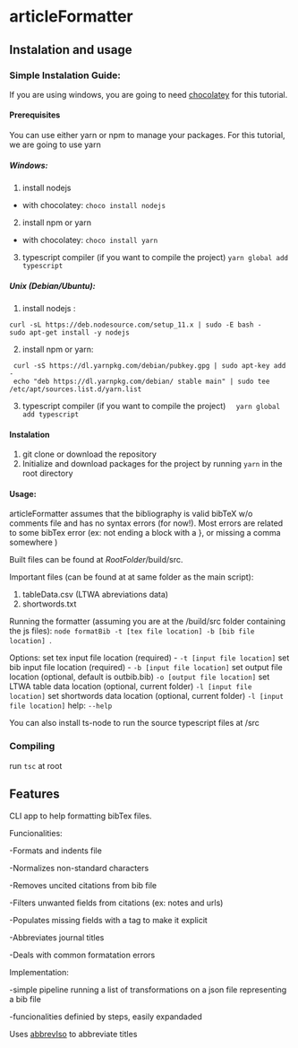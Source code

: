 # articleFormatter


## Instalation and usage
 
### Simple Instalation Guide:
  
  If you are using windows, you are going to need [chocolatey](https://chocolatey.org/install) for this tutorial.
  
  #### Prerequisites
  
  You can use either yarn or npm to manage your packages. For this tutorial, we are going to use yarn
  
  ##### Windows:

  1. install nodejs
  * with chocolatey: `choco install nodejs`
  
  2. install npm or yarn
  * with chocolatey: `choco install yarn`
  
  3. typescript compiler (if you want to compile the project)
   `yarn global add typescript`
  
  
  ##### Unix (Debian/Ubuntu):
  
   1. install nodejs :
   
    curl -sL https://deb.nodesource.com/setup_11.x | sudo -E bash -
    sudo apt-get install -y nodejs
    
   2.  install npm or yarn:
   
     curl -sS https://dl.yarnpkg.com/debian/pubkey.gpg | sudo apt-key add -
     echo "deb https://dl.yarnpkg.com/debian/ stable main" | sudo tee /etc/apt/sources.list.d/yarn.list
     
   3. typescript compiler (if you want to compile the project)
   `  yarn global add typescript`

#### Instalation
  
  
  1. git clone or download the repository
  2. Initialize and download packages for the project by running `yarn` in the root directory
  
#### Usage:
  
  articleFormatter assumes that the bibliography is valid bibTeX w/o comments file and has no syntax errors (for now!). Most errors are related to some bibTex error (ex: not ending a block with a }, or missing a comma somewhere )

  Built files can be found at $RootFolder$/build/src. 
  
  Important files (can be found at at same folder as the main script):
  1.  tableData.csv (LTWA abreviations data)
  2.  shortwords.txt 
  
  
  Running the formatter (assuming you are at the /build/src folder containing the js files): `node formatBib -t [tex file location] -b [bib file location] `. 
  
  Options:
    set tex input file location (required) - `-t [input file location]` 
    set bib input file location (required) - `-b [input file location]` 
    set output file location (optional, default is outbib.bib) `-o [output file location]`
    set LTWA table data location (optional, current folder) `-l [input file location]`
    set shortwords data location (optional, current folder) `-l [input file location]`
    help: `--help`
    
 You can also install ts-node to run the source typescript files at /src

### Compiling
  run `tsc` at root


## Features

CLI app to help formatting bibTex files. 

Funcionalities:

-Formats and indents file

-Normalizes non-standard characters

-Removes uncited citations from bib file

-Filters unwanted fields from citations (ex: notes and urls)

-Populates missing fields with a tag to make it explicit

-Abbreviates journal titles

-Deals with common formatation errors

Implementation:

  -simple pipeline running a list of transformations on a json file representing a bib file
  
  -funcionalities definied by steps, easily expandaded
  
 
  
  
  Uses [abbrevIso](https://github.com/marcinwrochna/abbrevIso) to abbreviate titles
  
